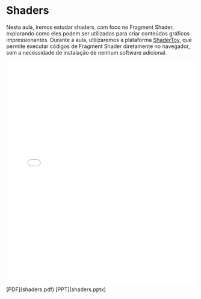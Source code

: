# Shaders

Nesta aula, iremos estudar shaders, com foco no Fragment Shader, explorando como eles podem ser utilizados para criar conteúdos gráficos impressionantes. Durante a aula, utilizaremos a plataforma [ShaderToy](https://www.shadertoy.com/), que permite executar códigos de Fragment Shader diretamente no navegador, sem a necessidade de instalação de nenhum software adicional.

<embed height="600" src="shaders.pdf" type="application/pdf" width="100%">
[PDF](shaders.pdf)
[PPT](shaders.pptx)
